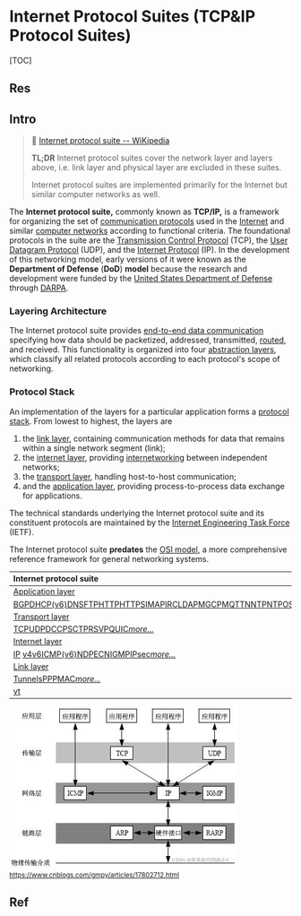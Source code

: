 # Internet Protocol Suites (TCP&IP Protocol Suites)

[TOC]



## Res


## Intro
> 🔗 [Internet protocol suite -- WiKipedia](https://en.wikipedia.org/wiki/Internet_protocol_suite)
> 
> **TL;DR**
> Internet protocol suites cover the network layer and layers above, i.e. link layer and physical layer are excluded in these suites. 
> 
> Internet protocol suites are implemented primarily for the Internet but similar computer networks as well. 

The **Internet protocol suite,** commonly known as **TCP/IP,** is a framework for organizing the set of [communication protocols](https://en.wikipedia.org/wiki/Communication_protocol) used in the [Internet](https://en.wikipedia.org/wiki/Internet) and similar [computer networks](https://en.wikipedia.org/wiki/Computer_network) according to functional criteria. The foundational protocols in the suite are the [Transmission Control Protocol](https://en.wikipedia.org/wiki/Transmission_Control_Protocol) (TCP), the [User Datagram Protocol](https://en.wikipedia.org/wiki/User_Datagram_Protocol) (UDP), and the [Internet Protocol](https://en.wikipedia.org/wiki/Internet_Protocol) (IP). In the development of this networking model, early versions of it were known as the **Department of Defense** (**DoD**) **model** because the research and development were funded by the [United States Department of Defense](https://en.wikipedia.org/wiki/United_States_Department_of_Defense) through [DARPA](https://en.wikipedia.org/wiki/DARPA).


### Layering Architecture
The Internet protocol suite provides [end-to-end data communication](https://en.wikipedia.org/wiki/End-to-end_principle) specifying how data should be packetized, addressed, transmitted, [routed](https://en.wikipedia.org/wiki/Routing), and received. This functionality is organized into four [abstraction layers](https://en.wikipedia.org/wiki/Abstraction_layer), which classify all related protocols according to each protocol's scope of networking. 


### Protocol Stack
An implementation of the layers for a particular application forms a [protocol stack](https://en.wikipedia.org/wiki/Protocol_stack). From lowest to highest, the layers are 
1. the [link layer](https://en.wikipedia.org/wiki/Link_layer), containing communication methods for data that remains within a single network segment (link); 
2. the [internet layer](https://en.wikipedia.org/wiki/Internet_layer), providing [internetworking](https://en.wikipedia.org/wiki/Internetworking) between independent networks; 
3. the [transport layer](https://en.wikipedia.org/wiki/Transport_layer), handling host-to-host communication; 
4. and the [application layer](https://en.wikipedia.org/wiki/Application_layer), providing process-to-process data exchange for applications.

The technical standards underlying the Internet protocol suite and its constituent protocols are maintained by the [Internet Engineering Task Force](https://en.wikipedia.org/wiki/Internet_Engineering_Task_Force) (IETF). 

The Internet protocol suite **predates** the [OSI model](https://en.wikipedia.org/wiki/OSI_model), a more comprehensive reference framework for general networking systems.

| Internet protocol suite                                                                                                                                                                                                                                                                                                                                                                                                                                                                                                                                                                                                                                                                                                                                                                                                                                                                                                                                                                                                                                                                                                                                                                                                                                                                                                                                                                                                                                                                                                                                                                                                                                                                                                                                                                                                                               |     |     |     |     |     |
| :---------------------------------------------------------------------------------------------------------------------------------------------------------------------------------------------------------------------------------------------------------------------------------------------------------------------------------------------------------------------------------------------------------------------------------------------------------------------------------------------------------------------------------------------------------------------------------------------------------------------------------------------------------------------------------------------------------------------------------------------------------------------------------------------------------------------------------------------------------------------------------------------------------------------------------------------------------------------------------------------------------------------------------------------------------------------------------------------------------------------------------------------------------------------------------------------------------------------------------------------------------------------------------------------------------------------------------------------------------------------------------------------------------------------------------------------------------------------------------------------------------------------------------------------------------------------------------------------------------------------------------------------------------------------------------------------------------------------------------------------------------------------------------------------------------------------------------------------------- | --- | --- | --- | --- | --- |
| [Application layer](https://en.wikipedia.org/wiki/Application_layer)                                                                                                                                                                                                                                                                                                                                                                                                                                                                                                                                                                                                                                                                                                                                                                                                                                                                                                                                                                                                                                                                                                                                                                                                                                                                                                                                                                                                                                                                                                                                                                                                                                                                                                                                                                                  |     |     |     |     |     |
| [BGP](https://en.wikipedia.org/wiki/Border_Gateway_Protocol)[DHCP](https://en.wikipedia.org/wiki/Dynamic_Host_Configuration_Protocol)[(v6)](https://en.wikipedia.org/wiki/DHCPv6)[DNS](https://en.wikipedia.org/wiki/Domain_Name_System)[FTP](https://en.wikipedia.org/wiki/File_Transfer_Protocol)[HTTP](https://en.wikipedia.org/wiki/Hypertext_Transfer_Protocol)[HTTPS](https://en.wikipedia.org/wiki/HTTPS)[IMAP](https://en.wikipedia.org/wiki/Internet_Message_Access_Protocol)[IRC](https://en.wikipedia.org/wiki/Internet_Relay_Chat)[LDAP](https://en.wikipedia.org/wiki/Lightweight_Directory_Access_Protocol)[MGCP](https://en.wikipedia.org/wiki/Media_Gateway_Control_Protocol)[MQTT](https://en.wikipedia.org/wiki/MQTT)[NNTP](https://en.wikipedia.org/wiki/Network_News_Transfer_Protocol)[NTP](https://en.wikipedia.org/wiki/Network_Time_Protocol)[OSPF](https://en.wikipedia.org/wiki/Open_Shortest_Path_First)[POP](https://en.wikipedia.org/wiki/Post_Office_Protocol)[PTP](https://en.wikipedia.org/wiki/Precision_Time_Protocol)[ONC/RPC](https://en.wikipedia.org/wiki/Open_Network_Computing_Remote_Procedure_Call)[RTP](https://en.wikipedia.org/wiki/Real-time_Transport_Protocol)[RTSP](https://en.wikipedia.org/wiki/Real_Time_Streaming_Protocol)[RIP](https://en.wikipedia.org/wiki/Routing_Information_Protocol)[SIP](https://en.wikipedia.org/wiki/Session_Initiation_Protocol)[SMTP](https://en.wikipedia.org/wiki/Simple_Mail_Transfer_Protocol)[SNMP](https://en.wikipedia.org/wiki/Simple_Network_Management_Protocol)[SSH](https://en.wikipedia.org/wiki/Secure_Shell)[Telnet](https://en.wikipedia.org/wiki/Telnet)[TLS/SSL](https://en.wikipedia.org/wiki/Transport_Layer_Security)[XMPP](https://en.wikipedia.org/wiki/XMPP)[*more...*](https://en.wikipedia.org/wiki/Category:Application_layer_protocols) |     |     |     |     |     |
| [Transport layer](https://en.wikipedia.org/wiki/Transport_layer)                                                                                                                                                                                                                                                                                                                                                                                                                                                                                                                                                                                                                                                                                                                                                                                                                                                                                                                                                                                                                                                                                                                                                                                                                                                                                                                                                                                                                                                                                                                                                                                                                                                                                                                                                                                      |     |     |     |     |     |
| [TCP](https://en.wikipedia.org/wiki/Transmission_Control_Protocol)[UDP](https://en.wikipedia.org/wiki/User_Datagram_Protocol)[DCCP](https://en.wikipedia.org/wiki/Datagram_Congestion_Control_Protocol)[SCTP](https://en.wikipedia.org/wiki/Stream_Control_Transmission_Protocol)[RSVP](https://en.wikipedia.org/wiki/Resource_Reservation_Protocol)[QUIC](https://en.wikipedia.org/wiki/QUIC)[*more...*](https://en.wikipedia.org/wiki/Category:Transport_layer_protocols)                                                                                                                                                                                                                                                                                                                                                                                                                                                                                                                                                                                                                                                                                                                                                                                                                                                                                                                                                                                                                                                                                                                                                                                                                                                                                                                                                                           |     |     |     |     |     |
| [Internet layer](https://en.wikipedia.org/wiki/Internet_layer)                                                                                                                                                                                                                                                                                                                                                                                                                                                                                                                                                                                                                                                                                                                                                                                                                                                                                                                                                                                                                                                                                                                                                                                                                                                                                                                                                                                                                                                                                                                                                                                                                                                                                                                                                                                        |     |     |     |     |     |
| [IP](https://en.wikipedia.org/wiki/Internet_Protocol) [v4](https://en.wikipedia.org/wiki/IPv4)[v6](https://en.wikipedia.org/wiki/IPv6)[ICMP](https://en.wikipedia.org/wiki/Internet_Control_Message_Protocol)[(v6)](https://en.wikipedia.org/wiki/Internet_Control_Message_Protocol_for_IPv6)[NDP](https://en.wikipedia.org/wiki/Neighbor_Discovery_Protocol)[ECN](https://en.wikipedia.org/wiki/Explicit_Congestion_Notification)[IGMP](https://en.wikipedia.org/wiki/Internet_Group_Management_Protocol)[IPsec](https://en.wikipedia.org/wiki/IPsec)[*more...*](https://en.wikipedia.org/wiki/Category:Internet_layer_protocols)                                                                                                                                                                                                                                                                                                                                                                                                                                                                                                                                                                                                                                                                                                                                                                                                                                                                                                                                                                                                                                                                                                                                                                                                                    |     |     |     |     |     |
| [Link layer](https://en.wikipedia.org/wiki/Link_layer)                                                                                                                                                                                                                                                                                                                                                                                                                                                                                                                                                                                                                                                                                                                                                                                                                                                                                                                                                                                                                                                                                                                                                                                                                                                                                                                                                                                                                                                                                                                                                                                                                                                                                                                                                                                                |     |     |     |     |     |
| [Tunnels](https://en.wikipedia.org/wiki/Tunneling_protocol)[PPP](https://en.wikipedia.org/wiki/Point-to-Point_Protocol)[MAC](https://en.wikipedia.org/wiki/Medium_access_control)[*more...*](https://en.wikipedia.org/wiki/Category:Link_protocols)                                                                                                                                                                                                                                                                                                                                                                                                                                                                                                                                                                                                                                                                                                                                                                                                                                                                                                                                                                                                                                                                                                                                                                                                                                                                                                                                                                                                                                                                                                                                                                                                   |     |     |     |     |     |
| [v](https://en.wikipedia.org/wiki/Template:Internet_protocol_suite)[t](https://en.wikipedia.org/wiki/Template_talk:Internet_protocol_suite)                                                                                                                                                                                                                                                                                                                                                                                                                                                                                                                                                                                                                                                                                                                                                                                                                                                                                                                                                                                                                                                                                                                                                                                                                                                                                                                                                                                                                                                                                                                                                                                                                                                                                                           |     |     |     |     |     |

![](../../../../../../../Assets/Pics/Pasted%20image%2020240423222810.png)
<small>https://www.cnblogs.com/gmpy/articles/17802712.html</small>



## Ref

